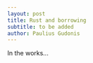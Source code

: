 ```yaml
---
layout: post
title: Rust and borrowing
subtitle: to be added
author: Paulius Gudonis
---
```


In the works...